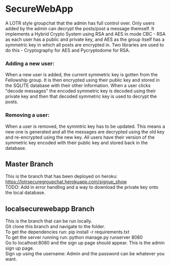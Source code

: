 # SecureWebApp   

A LOTR style groupchat that the admin has full control over. Only users added by the admin can decrypt the posts/post a message themself. 
It implements a Hybrid Crypto System using RSA and AES in mode CBC - RSA as each user has a public and private key, and AES as the group 
itself has a symmetric key in which all posts are encrypted in. Two libraries are used to do this - Cryptography for AES and 
Pycryptodome for RSA.

### Adding a new user:
When a new user is added, the current symmetric key is gotten from the 
Fellowship group. It is then encrypted using their public key and stored in the SQLITE database with their other information. When a user
clicks "decode messages" the encoded symmetric key is decoded using their private key and then that decoded symmetric key is used to 
decrypt the posts.

### Removing a user:
When a user is removed, the symmtric key has to be updated. This means a new one is generated and all the messages are decrypted 
using the old key and re-encrypted using the new key. All users have their version of the symmetric key encoded with their 
public key and stored back in the database.

## Master Branch  
This is the branch that has been deployed on heroku: https://lotrsecuregroupchat.herokuapp.com/signup_show  
TODO: Add in error handling and a way to download the private key onto the local database.

## localsecurewebapp Branch  
This is the branch that can be run locally.   
Git clone this branch and navigate to the folder.    
To get the dependencies run: pip install -r requirements.txt  
To get the server running run: python manage.py runserver 8080  
Go to localhost:8080 and the sign up page should appear. This is the admin sign up page.  
Sign up using the username: Admin and the password can be whatever you want.  

